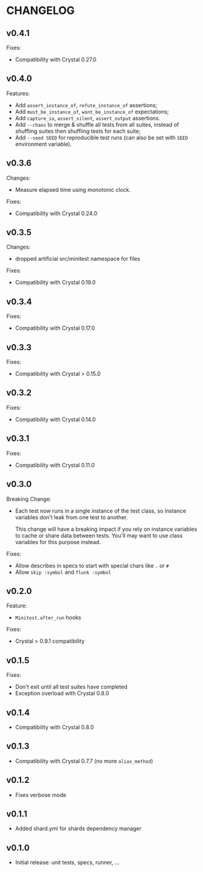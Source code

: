 # CHANGELOG

## v0.4.1

Fixes:
- Compatibility with Crystal 0.27.0

## v0.4.0

Features:
- Add `assert_instance_of`, `refute_instance_of` assertions;
- Add `must_be_instance_of`, `wont_be_instance_of` expectations;
- Add `capture_io`, `assert_silent`, `assert_output` assertions.
- Add `--chaos` to merge & shuffle all tests from all suites,
  instead of shuffling suites then shuffling tests for each suite;
- Add `--seed SEED` for reproducible test runs (can also be set
  with `SEED` environment variable).

## v0.3.6

Changes:
- Measure elapsed time using monotonic clock.

Fixes:
- Compatibility with Crystal 0.24.0

## v0.3.5

Changes:
- dropped artificial src/minitest namespace for files

Fixes:
- Compatibility with Crystal 0.19.0

## v0.3.4

Fixes:
- Compatibility with Crystal 0.17.0

## v0.3.3

Fixes:
- Compatibility with Crystal > 0.15.0

## v0.3.2

Fixes:
- Compatibility with Crystal 0.14.0

## v0.3.1

Fixes:
- Compatibility with Crystal 0.11.0

## v0.3.0

Breaking Change:
- Each test now runs in a single instance of the test class, so instance
  variables don't leak from one test to another.

  This change will have a breaking impact if you rely on instance variables to
  cache or share data between tests. You'll may want to use class variables for
  this purpose instead.

Fixes:
- Allow describes in specs to start with special chars like `.` or `#`
- Allow `skip :symbol` and `flunk :symbol`

## v0.2.0

Feature:
- `Minitest.after_run` hooks

Fixes:
- Crystal > 0.9.1 compatibility

## v0.1.5

Fixes:
- Don't exit until all test suites have completed
- Exception overload with Crystal 0.8.0

## v0.1.4

- Compatibility with Crystal 0.8.0

## v0.1.3

- Compatibility with Crystal 0.7.7 (no more `alias_method`)

## v0.1.2

- Fixes verbose mode

## v0.1.1

- Added shard.yml for shards dependency manager

## v0.1.0

- Initial release: unit tests, specs, runner, ...
